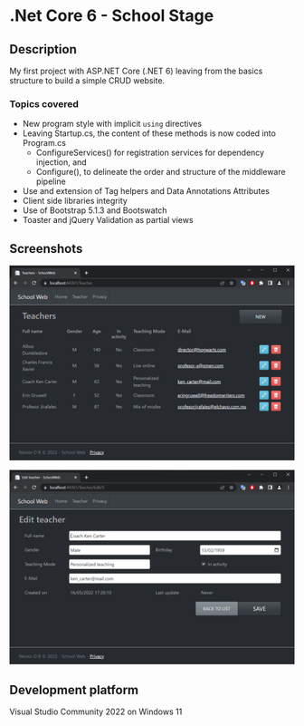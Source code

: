 # .Net Core 6 - School Stage

## Description
My first project with ASP.NET Core (.NET 6) leaving from the basics structure to build a simple CRUD website.

### Topics covered

- New program style with implicit `using` directives
- Leaving Startup.cs, the content of these methods is now coded into Program.cs
  - ConfigureServices() for registration services for dependency injection, and
  - Configure(), to delineate the order and structure of the middleware pipeline
- Use and extension of Tag helpers and Data Annotations Attributes
- Client side libraries integrity
- Use of Bootstrap 5.1.3 and Bootswatch
- Toaster and jQuery Validation as partial views

## Screenshots
![Index - Screenshot](/assets/index.png "Teachers Index - Screenshot")

![Edit - Screenshot](/assets/edit.png "Edit a Teacher - Screenshot")

## Development platform

Visual Studio Community 2022  on Windows 11
